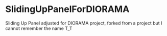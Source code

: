 # SlidingUpPanelForDIORAMA
Sliding Up Panel adjusted for DIORAMA project, forked from a project but I cannot remember the name T_T
